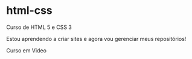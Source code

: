 # html-css
 Curso de HTML 5 e CSS 3

 Estou aprendendo a criar sites e agora vou gerenciar meus repositórios! 

 Curso em Video
